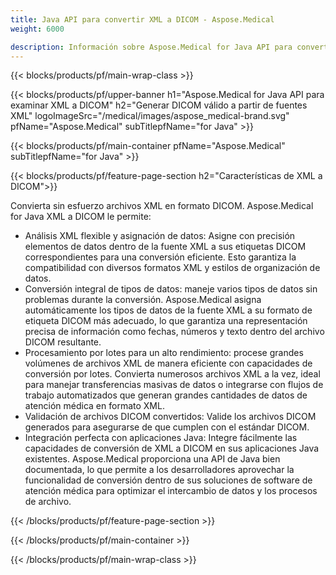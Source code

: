 ```yaml
---
title: Java API para convertir XML a DICOM - Aspose.Medical
weight: 6000

description: Información sobre Aspose.Medical for Java API para convertir XML a DICOM
---
```


{{< blocks/products/pf/main-wrap-class >}}

{{< blocks/products/pf/upper-banner h1="Aspose.Medical for Java API para examinar XML a DICOM" h2="Generar DICOM válido a partir de fuentes XML" logoImageSrc="/medical/images/aspose_medical-brand.svg" pfName="Aspose.Medical" subTitlepfName="for Java" >}}

{{< blocks/products/pf/main-container pfName="Aspose.Medical" subTitlepfName="for Java" >}}

{{< blocks/products/pf/feature-page-section h2="Características de XML a DICOM">}}

<p>Convierta sin esfuerzo archivos XML en formato DICOM. Aspose.Medical for Java XML a DICOM le permite:</p>

<ul>
<li>Análisis XML flexible y asignación de datos: Asigne con precisión elementos de datos dentro de la fuente XML a sus etiquetas DICOM correspondientes para una conversión eficiente. Esto garantiza la compatibilidad con diversos formatos XML y estilos de organización de datos.</li>
<li>Conversión integral de tipos de datos: maneje varios tipos de datos sin problemas durante la conversión. Aspose.Medical asigna automáticamente los tipos de datos de la fuente XML a su formato de etiqueta DICOM más adecuado, lo que garantiza una representación precisa de información como fechas, números y texto dentro del archivo DICOM resultante.</li>
<li>Procesamiento por lotes para un alto rendimiento: procese grandes volúmenes de archivos XML de manera eficiente con capacidades de conversión por lotes. Convierta numerosos archivos XML a la vez, ideal para manejar transferencias masivas de datos o integrarse con flujos de trabajo automatizados que generan grandes cantidades de datos de atención médica en formato XML.</li>
<li>Validación de archivos DICOM convertidos: Valide los archivos DICOM generados para asegurarse de que cumplen con el estándar DICOM.</li>
<li>Integración perfecta con aplicaciones Java: Integre fácilmente las capacidades de conversión de XML a DICOM en sus aplicaciones Java existentes. Aspose.Medical proporciona una API de Java bien documentada, lo que permite a los desarrolladores aprovechar la funcionalidad de conversión dentro de sus soluciones de software de atención médica para optimizar el intercambio de datos y los procesos de archivo.</li>
</ul>

{{< /blocks/products/pf/feature-page-section >}}

{{< /blocks/products/pf/main-container >}}

{{< /blocks/products/pf/main-wrap-class >}}